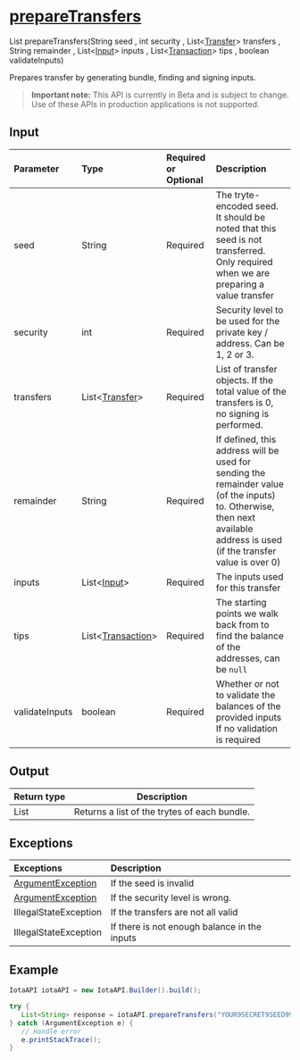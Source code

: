 
# [prepareTransfers](https://github.com/iotaledger/iota-java/blob/master/jota/src/main/java/org/iota/jota/IotaAPI.java#L486)
 List<String> prepareTransfers(String seed , int security , List<[Transfer](https://github.com/iotaledger/iota-java/blob/master/jota/src/main/java/org/iota/jota/model/Transfer.java)> transfers , String remainder , List<[Input](https://github.com/iotaledger/iota-java/blob/master/jota/src/main/java/org/iota/jota/model/Input.java)> inputs , List<[Transaction](https://github.com/iotaledger/iota-java/blob/master/jota/src/main/java/org/iota/jota/model/Transaction.java)> tips , boolean validateInputs)

Prepares transfer by generating bundle, finding and signing inputs.
> **Important note:** This API is currently in Beta and is subject to change. Use of these APIs in production applications is not supported.

## Input
| Parameter       | Type | Required or Optional | Description |
|:---------------|:--------|:--------| :--------|
| seed | String | Required | The tryte-encoded seed. It should be noted that this seed is not transferred.   Only required when we are preparing a value transfer |
| security | int | Required | Security level to be used for the private key / address. Can be 1, 2 or 3. |
| transfers | List<[Transfer](https://github.com/iotaledger/iota-java/blob/master/jota/src/main/java/org/iota/jota/model/Transfer.java)> | Required | List of transfer objects.   If the total value of the transfers is 0, no signing is performed. |
| remainder | String | Required | If defined, this address will be used for sending the remainder value (of the inputs) to.   Otherwise, then next available address is used (if the transfer value is over 0) |
| inputs | List<[Input](https://github.com/iotaledger/iota-java/blob/master/jota/src/main/java/org/iota/jota/model/Input.java)> | Required | The inputs used for this transfer |
| tips | List<[Transaction](https://github.com/iotaledger/iota-java/blob/master/jota/src/main/java/org/iota/jota/model/Transaction.java)> | Required | The starting points we walk back from to find the balance of the addresses, can be `null` |
| validateInputs | boolean | Required | Whether or not to validate the balances of the provided inputs   If no validation is required |
    
## Output
| Return type | Description |
|--|--|
| List<String>  | Returns a list of the trytes of each bundle. |

## Exceptions
| Exceptions     | Description |
|:---------------|:--------|
| [ArgumentException](https://github.com/iotaledger/iota-java/blob/master/jota/src/main/java/org/iota/jota/error/ArgumentException.java) | If the seed is invalid |
| [ArgumentException](https://github.com/iotaledger/iota-java/blob/master/jota/src/main/java/org/iota/jota/error/ArgumentException.java) | If the security level is wrong. |
| IllegalStateException | If the transfers are not all valid |
| IllegalStateException | If there is not enough balance in the inputs |


 ## Example
 
 ```Java
 IotaAPI iotaAPI = new IotaAPI.Builder().build();

try { 
    List<String> response = iotaAPI.prepareTransfers("YOUR9SECRET9SEED9999999...", 3, new List<Transfer>(new Transfer[]{transfers, transfers}), "RSWV9HB9BUCKYFWZHLNSFHHJFUFUKAJYCFLOCFSHEZPSNXGEEQBICUULCMRKFMIQFXXLNERR9PJDIBRVZ", new List<Input>(new Input[]{inputs, inputs}), new List<Transaction>(new Transaction[]{tips, tips}), true);
} catch (ArgumentException e) { 
    // Handle error
    e.printStackTrace(); 
}
 ```
